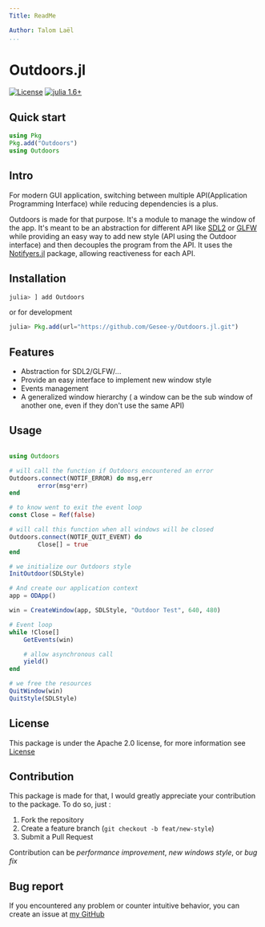 ```yaml
---
Title: ReadMe

Author: Talom Laël
...
```


# Outdoors.jl

[![License](https://img.shields.io/badge/License-Apache_2.0-blue.svg)](https://opensource.org/licenses/Apache-2.0)
[![julia 1.6+](https://img.shields.io/badge/Julia-1.6%2B-purple.svg)](https://julialang.org)

## Quick start

```julia
using Pkg
Pkg.add("Outdoors")
using Outdoors
```
## Intro

For modern GUI application, switching between multiple API(Application Programming Interface) while reducing dependencies is a plus.

Outdoors is made for that purpose.
It's a module to manage the window of the app. It's meant to be an abstraction for different API like [SDL2](https://www.libsdl.org) or [GLFW](https://www.glfw.org) while providing an easy way to add new style (API using the Outdoor interface) and then decouples the program from the API. It uses the [Notifyers.jl](https://github.com/Gesee-y/Notifyers.jl) package, allowing reactiveness for each API.

## Installation 

```julia
julia> ] add Outdoors
```
or for development 

```julia
julia> Pkg.add(url="https://github.com/Gesee-y/Outdoors.jl.git")
```

## Features

   * Abstraction for SDL2/GLFW/...
   * Provide an easy interface to implement new window style
   * Events management 
   * A generalized window hierarchy ( a window can be the sub window of another one, even if they don't use the same API)

## Usage

```julia

using Outdoors

# will call the function if Outdoors encountered an error
Outdoors.connect(NOTIF_ERROR) do msg,err
        error(msg*err)
end

# to know went to exit the event loop
const Close = Ref(false)

# will call this function when all windows will be closed
Outdoors.connect(NOTIF_QUIT_EVENT) do
        Close[] = true
end

# we initialize our Outdoors style 
InitOutdoor(SDLStyle)

# And create our application context
app = ODApp()

win = CreateWindow(app, SDLStyle, "Outdoor Test", 640, 480)

# Event loop 
while !Close[]
    GetEvents(win)

    # allow asynchronous call
    yield()
end

# we free the resources
QuitWindow(win)
QuitStyle(SDLStyle)
```

## License 

This package is under the Apache 2.0 license, for more information see [License](https://github.com/Gesee-y/Outdoors.jl/blob/main/LICENSE)

## Contribution

This package is made for that, I would greatly appreciate your contribution to the package.
To do so, just :
   1. Fork the repository
   2. Create a feature branch (`git checkout -b feat/new-style`)
   3. Submit a Pull Request

Contribution can be *performance improvement*, *new windows style*, or *bug fix*

## Bug report 

If you encountered any problem or counter intuitive behavior, you can create an issue at [my GitHub](https://github.com/Gesee-y/Outdoors.jl)
